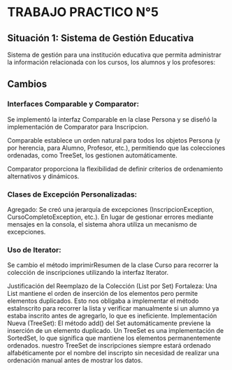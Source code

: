 # TRABAJO PRACTICO N°5
## Situación 1: Sistema de Gestión Educativa
Sistema de gestión para una institución educativa que permita administrar la información relacionada con los cursos, los alumnos y los profesores:

## Cambios
### Interfaces Comparable y Comparator:
Se implementó la interfaz Comparable en la clase Persona y se diseñó la implementación de Comparator para Inscripcion.

Comparable establece un orden natural para todos los objetos Persona (y por herencia, para Alumno, Profesor, etc.), permitiendo que las colecciones ordenadas, como TreeSet, los gestionen automáticamente.

Comparator proporciona la flexibilidad de definir criterios de ordenamiento alternativos y dinámicos.

### Clases de Excepción Personalizadas:

Agregado: Se creó una jerarquía de excepciones (InscripcionException, CursoCompletoException, etc.).
En lugar de gestionar errores mediante mensajes en la consola, el sistema ahora utiliza un mecanismo de excepciones. 


### Uso de Iterator:
Se cambio el método imprimirResumen de la clase Curso para recorrer la colección de inscripciones utilizando la interfaz Iterator.

Justificación del Reemplazo de la Colección (List por Set)
Fortaleza: Una List mantiene el orden de inserción de los elementos pero
permite elementos duplicados. Esto nos obligaba a implementar el método estaInscrito para recorrer la lista y verificar manualmente si un alumno ya estaba inscrito antes de agregarlo, lo que es ineficiente.
Implementación Nueva (TreeSet):
El método add() del Set automáticamente previene la inserción de un elemento duplicado. 
 Un TreeSet es una implementación de SortedSet, lo que significa que mantiene los elementos permanentemente ordenados. nuestro TreeSet de inscripciones siempre estará ordenado alfabéticamente por el nombre del inscripto sin necesidad de realizar una ordenación manual antes de mostrar los datos.